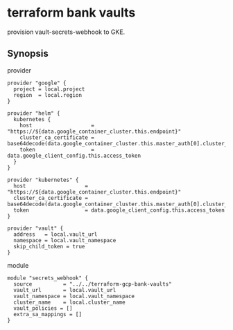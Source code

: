 
# terraform bank vaults

provision vault-secrets-webhook to GKE.

## Synopsis

provider

    provider "google" {
      project = local.project
      region  = local.region
    }

    provider "helm" {
      kubernetes {
        host                   = "https://${data.google_container_cluster.this.endpoint}"
        cluster_ca_certificate = base64decode(data.google_container_cluster.this.master_auth[0].cluster_ca_certificate)
        token                  = data.google_client_config.this.access_token
      }
    }

    provider "kubernetes" {
      host                   = "https://${data.google_container_cluster.this.endpoint}"
      cluster_ca_certificate = base64decode(data.google_container_cluster.this.master_auth[0].cluster_ca_certificate)
      token                  = data.google_client_config.this.access_token
    }

    provider "vault" {
      address   = local.vault_url
      namespace = local.vault_namespace
      skip_child_token = true
    }

module

    module "secrets_webhook" {
      source          = "../../terraform-gcp-bank-vaults"
      vault_url       = local.vault_url
      vault_namespace = local.vault_namespace
      cluster_name    = local.cluster_name
      vault_policies = []
      extra_sa_mappings = []
    }
